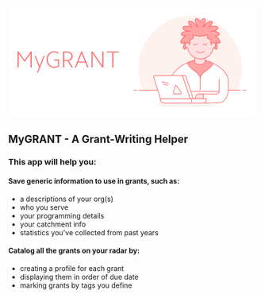 [logo]: src/assets/large-logo.png "MyGrant Logo"
![alt text][logo]

## MyGRANT - A Grant-Writing Helper

### This app will help you:
#### Save generic information to use in grants, such as:

- a descriptions of your org(s)
- who you serve
- your programming details
- your catchment info
- statistics you've collected from past years


#### Catalog all the grants on your radar by:

- creating a profile for each grant
- displaying them in order of due date
- marking grants by tags you define
